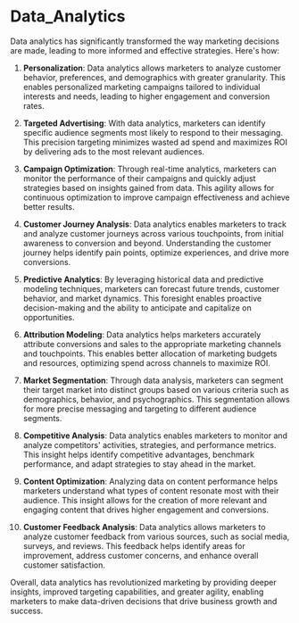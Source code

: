 # Data_Analytics
Data analytics has significantly transformed the way marketing decisions are made, leading to more informed and effective strategies. Here's how:

1. **Personalization**: Data analytics allows marketers to analyze customer behavior, preferences, and demographics with greater granularity. This enables personalized marketing campaigns tailored to individual interests and needs, leading to higher engagement and conversion rates.

3. **Targeted Advertising**: With data analytics, marketers can identify specific audience segments most likely to respond to their messaging. This precision targeting minimizes wasted ad spend and maximizes ROI by delivering ads to the most relevant audiences.

4. **Campaign Optimization**: Through real-time analytics, marketers can monitor the performance of their campaigns and quickly adjust strategies based on insights gained from data. This agility allows for continuous optimization to improve campaign effectiveness and achieve better results.

5. **Customer Journey Analysis**: Data analytics enables marketers to track and analyze customer journeys across various touchpoints, from initial awareness to conversion and beyond. Understanding the customer journey helps identify pain points, optimize experiences, and drive more conversions.

6. **Predictive Analytics**: By leveraging historical data and predictive modeling techniques, marketers can forecast future trends, customer behavior, and market dynamics. This foresight enables proactive decision-making and the ability to anticipate and capitalize on opportunities.

7. **Attribution Modeling**: Data analytics helps marketers accurately attribute conversions and sales to the appropriate marketing channels and touchpoints. This enables better allocation of marketing budgets and resources, optimizing spend across channels to maximize ROI.

8. **Market Segmentation**: Through data analysis, marketers can segment their target market into distinct groups based on various criteria such as demographics, behavior, and psychographics. This segmentation allows for more precise messaging and targeting to different audience segments.

9. **Competitive Analysis**: Data analytics enables marketers to monitor and analyze competitors' activities, strategies, and performance metrics. This insight helps identify competitive advantages, benchmark performance, and adapt strategies to stay ahead in the market.

10. **Content Optimization**: Analyzing data on content performance helps marketers understand what types of content resonate most with their audience. This insight allows for the creation of more relevant and engaging content that drives higher engagement and conversions.

11. **Customer Feedback Analysis**: Data analytics allows marketers to analyze customer feedback from various sources, such as social media, surveys, and reviews. This feedback helps identify areas for improvement, address customer concerns, and enhance overall customer satisfaction.

Overall, data analytics has revolutionized marketing by providing deeper insights, improved targeting capabilities, and greater agility, enabling marketers to make data-driven decisions that drive business growth and success.
